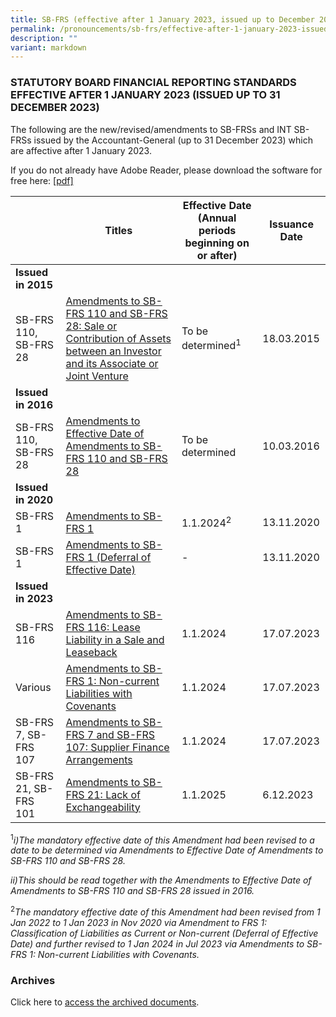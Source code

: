 ```yaml
---
title: SB-FRS (effective after 1 January 2023, issued up to December 2023)
permalink: /pronouncements/sb-frs/effective-after-1-january-2023-issued-up-to-december-2023/
description: ""
variant: markdown
---
```

### STATUTORY BOARD FINANCIAL REPORTING STANDARDS EFFECTIVE AFTER 1 JANUARY 2023 (ISSUED UP TO 31 DECEMBER 2023)

  

The following are the new/revised/amendments to SB-FRSs and INT SB-FRSs issued by the Accountant-General (up to 31 December 2023) which are affective after 1 January 2023.

If you do not already have Adobe Reader, please download the software for free here:&nbsp;[\[pdf\]](http://www.adobe.com/products/acrobat/readstep2.html)



| | Titles | Effective Date (Annual periods beginning on or after) | Issuance Date |
| -------- | -------- | -------- | -------- |
| **Issued in 2015** |  |  |  |
| SB-FRS 110,<br>SB-FRS 28 | [Amendments to SB-FRS 110 and SB-FRS 28: Sale or Contribution of Assets between an Investor and its Associate or Joint Venture ](/files/Docs/Default%20Source/Sb%20Frs/Effective%20As%20At%201%20January%202023/amendments_to_sb-frs_110_and_sb-frs_28.pdf) | To be determined<sup>1</sup> | 18.03.2015 |
| **Issued in 2016** |  |  |  |
| SB-FRS 110,<br>SB-FRS 28 | [Amendments to Effective Date of Amendments to SB-FRS 110 and SB-FRS 28 ](/files/Docs/Default%20Source/Sb%20Frs/Effective%20As%20At%201%20January%202023/amendments_to_effective_date_of_amendments_to_sb-frs_110_and_sb-frs_28.pdf) | To be determined | 10.03.2016 |
| **Issued in 2020** |  |  |  |
| SB-FRS 1 | [Amendments to SB-FRS 1 ](/files/Docs/Default%20Source/Sb%20Frs/Effective%20As%20At%201%20January%202023/Item%201%20-%20amendments-to-sb-frs-1.pdf) | 1.1.2024<sup>2</sup> | 13.11.2020 |
| SB-FRS 1 | [Amendments to SB-FRS 1 (Deferral of Effective Date) ](/files/Docs/Default%20Source/Sb%20Frs/Effective%20As%20At%201%20January%202023/Item%202%20-%20amendments-to-sb-frs-1---deferral-of-effective-date.pdf) | - | 13.11.2020 |
| **Issued in 2023** |  |  |  |
| SB-FRS 116 | [Amendments to SB-FRS 116: Lease Liability in a Sale and Leaseback](/files/Docs/Default%20Source/Sb%20Frs/Effective%20As%20At%201%20January%202023/amendments%20to%20sb-frs%20116.pdf) | 1.1.2024 | 17.07.2023 |
| Various | [Amendments to SB-FRS 1: Non-current Liabilities with Covenants](/files/Docs/Default%20Source/Sb%20Frs/Effective%20As%20At%201%20January%202023/amendments%20to%20sb-frs%201%20non-current%20liabilities%20with%20covenants.pdf) | 1.1.2024| 17.07.2023 |
| SB-FRS 7, SB-FRS 107 | [Amendments to SB-FRS 7 and SB-FRS 107: Supplier Finance Arrangements](/files/Docs/Default%20Source/Sb%20Frs/Effective%20As%20At%201%20January%202023/amendments%20to%20sb-frs%207%20and%20sb-frs%20107%20supplier%20finance%20arrangements.pdf) | 1.1.2024 | 17.07.2023 |
| SB-FRS 21, SB-FRS 101 | [Amendments to SB-FRS 21: Lack of Exchangeability](/files/Docs/Default%20Source/Sb%20Frs/Effective%20As%20At%201%20January%202023/Lack_of_Exchangeability_Amendments_to_SB_FRS_21.pdf) | 1.1.2025 | 6.12.2023 |


<sup>1</sup>*i)The mandatory effective date of this Amendment had been revised to a date to be determined via Amendments to Effective Date of Amendments to SB-FRS 110 and SB-FRS 28.*

*ii)This should be read together with the Amendments to Effective Date of Amendments to SB-FRS 110 and SB-FRS 28 issued in 2016.*

<sup>2</sup>*The mandatory effective date of this Amendment had been revised from 1 Jan 2022 to 1 Jan 2023 in Nov 2020 via Amendment to FRS 1: Classification of Liabilities as Current or Non-current (Deferral of Effective Date) and further revised to 1 Jan 2024 in Jul 2023 via Amendments to SB-FRS 1: Non-current Liabilities with Covenants.*

### Archives&nbsp;

Click here to [access the archived documents](/pronouncements/sb-frs/archives/).